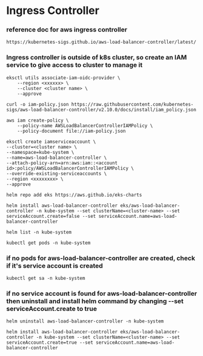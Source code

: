 # Ingress Controller

### reference doc for aws ingress controller
```
https://kubernetes-sigs.github.io/aws-load-balancer-controller/latest/
```

### Ingress controller is outside of k8s cluster, so create an IAM service to give access to cluster to manage it
```
eksctl utils associate-iam-oidc-provider \
    --region <xxxxxx> \
    --cluster <cluster name> \
    --approve
```

```
curl -o iam-policy.json https://raw.githubusercontent.com/kubernetes-sigs/aws-load-balancer-controller/v2.10.0/docs/install/iam_policy.json
```

```
aws iam create-policy \
    --policy-name AWSLoadBalancerControllerIAMPolicy \
    --policy-document file://iam-policy.json
```

```
eksctl create iamserviceaccount \
--cluster=<cluster name> \
--namespace=kube-system \
--name=aws-load-balancer-controller \
--attach-policy-arn=arn:aws:iam::<account id>:policy/AWSLoadBalancerControllerIAMPolicy \
--override-existing-serviceaccounts \
--region <xxxxxxxx> \
--approve
```

```
helm repo add eks https://aws.github.io/eks-charts
```

```
helm install aws-load-balancer-controller eks/aws-load-balancer-controller -n kube-system --set clusterName=<cluster-name> --set serviceAccount.create=false --set serviceAccount.name=aws-load-balancer-controller
```

```
helm list -n kube-system
```

```
kubectl get pods -n kube-system
```

### if no pods for aws-load-balancer-controller are created, check if it's service account is created

```
kubectl get sa -n kube-system
```

### if no service account is found for aws-load-balancer-controller then uninstall and install helm command by changing --set serviceAccount.create to true

```
helm uninstall aws-load-balancer-controller -n kube-system
```

```
helm install aws-load-balancer-controller eks/aws-load-balancer-controller -n kube-system --set clusterName=<cluster-name> --set serviceAccount.create=true --set serviceAccount.name=aws-load-balancer-controller
```